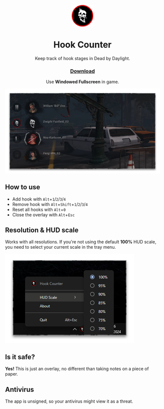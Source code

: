 <div align="center">
  <img src="https://github.com/nemonn/dbd-hook-counter/blob/main/assets/icon.png" alt="Logo" width="70"/>
  
  <h1>Hook Counter</h1>
  <p>Keep track of hook stages in Dead by Daylight.</p>
  
  ### [Download](https://github.com/nemonn/dbd-hook-counter/releases/download/v1.0.0/Hook-Counter-Setup.exe)
  Use **Windowed Fullscreen** in game.
  
  <img src="https://github.com/nemonn/dbd-hook-counter/blob/main/Screenshots/1.png" alt="Screenshot"/>
</div>

## How to use
- Add hook with `Alt`+`1`/`2`/`3`/`4`
- Remove hook with `Alt`+`Shift`+`1`/`2`/`3`/`4`
- Reset all hooks with `Alt`+`0`
- Close the overlay with `Alt`+`Esc`

## Resolution & HUD scale
Works with all resolutions. If you're not using the default **100%** HUD scale, you need to select your current scale in the tray menu.
<div>
  <img src="https://github.com/nemonn/dbd-hook-counter/blob/main/Screenshots/2.png" alt="HUD scale"/>
</div>

## Is it safe?
**Yes!** This is just an overlay, no different than taking notes on a piece of paper.

## Antivirus
The app is unsigned, so your antivirus might view it as a threat.

